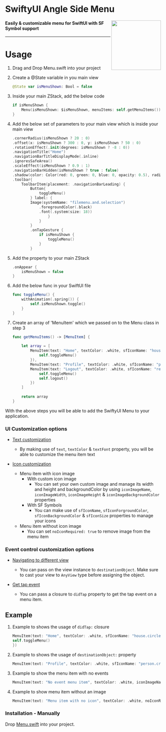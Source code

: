 <p><h1 align="left">SwiftyUI Angle Side Menu</h1></p>
<div><p><img align="right" src="https://github.com/deepakpillai/AngleSideMenu/blob/main/AngleMenu.gif" width="160" />
</p>
<p><h4>Easily & customizable menu for SwiftUI with SF Symbol support</h4></p>

___

# Usage

1. Drag and Drop Menu.swift into your project
2. Create a @State variable in you main view 
    ```swift
    @State var isMenuShown: Bool = false
    ```
3. Inside your main ZStack, add the below code 
    ```swift
    if isMenuShown {
        Menu(isMenuShown: $isMenuShown, menuItems: self.getMenuItems())
    }
    ```
4. Add the below set of parameters to your main view which is inside your main view
    ```swift
    .cornerRadius(isMenuShown ? 20 : 0)
    .offset(x: isMenuShown ? 300 : 0, y: isMenuShown ? 50 : 0)
    .rotationEffect(.init(degrees: isMenuShown ? -8 : 0))
    .navigationTitle("Home")
    .navigationBarTitleDisplayMode(.inline)
    .ignoresSafeArea()
    .scaleEffect(isMenuShown ? 0.9 : 1)
    .navigationBarHidden(isMenuShown ? true : false)
    .shadow(color: Color(red: 0, green: 0, blue: 0, opacity: 0.5), radius: 10, x: -10, y: 10)
    .toolbar{
        ToolbarItem(placement: .navigationBarLeading) {
            Button{
                toggleMenu()
            } label: {
            Image(systemName: "filemenu.and.selection")
                .foregroundColor(.black)
                .font(.system(size: 18))
                    }
                }
            }
            .onTapGesture {
                if isMenuShown {
                    toggleMenu()
                }
            }
    ```
5. Add the property to your main ZStack
    ```swift
    .onAppear {
        isMenuShown = false
    }
    ```

6. Add the below func in your SwiftUI file
    ```swift
    func toggleMenu() {
        withAnimation(.spring()) {
            self.isMenuShown.toggle()
        }
    }
    ```

7. Create an array of 'MenuItem' which we passed on to the Menu class in step 3 

    ```swift
    func getMenuItems() -> [MenuItem] {
        
        let array = [
            MenuItem(text: "Home", textColor: .white, sfIconName: "house.circle", sfIconForgroundColor: .white, didTap: {
                self.toggleMenu()
            }),
            MenuItem(text: "Profile", textColor: .white, sfIconName: "person.crop.circle", sfIconForgroundColor: .white, destinationObject: AnyView(Profile())),
            MenuItem(text: "Logout", textColor: .white, sfIconName: "rectangle.portrait.and.arrow.right", sfIconForgroundColor: .white, didTap: {
                self.toggleMenu()
                self.logout()
            })
        ]
        
        return array
    }
    ```
    
With the above steps you will be able to add the SwiftyUI Menu to your application.

### UI Customization options
* <u>Text customization</u>
    * By making use of `text`, `textColor` & `textFont` property, you will be able to customize the menu item text

* <u>Icon customization</u>
    * Menu item with icon image
        * With custom icon image 
            * You can set your own custom image and manage its width and height and backgroundColor by using `iconImageName`, `iconImageWidth`, `iconImageHeight` & `iconImageBackgroundColor` properties
        * With SF Symbols 
            * You can make use of `sfIconName`, `sfIconForgroundColor`, `sfIconBackgroundColor` & `sfIconSize` properties to manage your icons
    * Menu item without icon image
        * You can set `noIconRequired: true` to remove image from the menu item

### Event control customization options
* <u>Navigating to different view</u> 
    * You can pass on the view instance to `destinationObject`. Make sure to cast your view to `AnyView` type before assigning the object.
    
* <u>Get tap event</u>
    * You can pass a closure to `didTap` property to get the tap event on a menu item.
  
## Example
1. Example to shows the usage of `didTap:` closure
    ```swift
    MenuItem(text: "Home", textColor: .white, sfIconName: "house.circle", sfIconForgroundColor: .white, didTap: {
    self.toggleMenu()
    })
    ```  
  
2. Example to shows the usage of `destinationObject:` property
    ```swift
    MenuItem(text: "Profile", textColor: .white, sfIconName: "person.crop.circle", sfIconForgroundColor: .white, destinationObject: AnyView(Profile()))
    ```
  
3. Example to show the menu item with no events
    ```swift
    MenuItem(text: "No event menu item", textColor: .white, iconImageName: "apple", iconImageWidth: 40.0, iconImageHeight: 40.0)
    ```
4. Example to show menu item without an image 
    ```swift
    MenuItem(text: "Menu item with no icon", textColor: .white, noIconRequired: true, destinationObject: AnyView(Settings()))
    ```

### Installation - Manually

Drop [Menu.swift](https://github.com/deepakpillai/SwiftyUI-Menu/blob/main/SwiftyUIMenu/Menu.swift) into your project.

<br>
<br>
<br>
